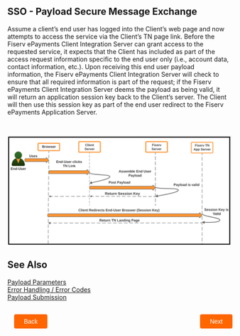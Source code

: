 ## SSO - Payload Secure Message Exchange


Assume a client’s end user has logged into the Client’s web page and now attempts to access the service via the Client’s TN page link. Before the Fiserv ePayments Client Integration Server can grant access to the requested service, it expects that the Client has included as part of the access request information specific to the end user only (i.e., account data, contact information, etc.). Upon receiving this end user payload information, the Fiserv ePayments Client Integration Server will check to ensure that all required information is part of the request; if the Fiserv ePayments Client Integration Server deems the payload as being valid, it will return an application session key back to the Client’s server. The Client will then use this session key as part of the end user redirect to the Fiserv ePayments Application Server. 

&nbsp;

<center>

![Image](../../../../assets/images/payloadsecuremessageexchange.png) <br />


</center>



## See Also
[Payload Parameters](?path=docs/getting-started/TN-Integration-Guide/SSO-Guidelines/payload-parameters.md)   
[Error Handling / Error Codes](?path=docs/getting-started/TN-Integration-Guide/SSO-Guidelines/error-handling-error-codes.md)      
[Payload Submission](?path=docs/getting-started/TN-Integration-Guide/SSO-Guidelines/payload-submission.md)   

<div class="sso-payload-button-container">
    <br>
    <div class="sso-payload-left-button">
        <a href="?path=docs/getting-started/TN-Integration-Guide/transfernow-integration-guide.md">Back</a>
    </div>
    <div class="sso-payload-right-button">
        <a href="?path=docs/getting-started/TN-Integration-Guide/SSO-For-Mobile.md">Next</a>
    </div>
</div>
<style>
    .sso-payload-button-container {
        position: relative;
        width: 100%;
        height: 30px;
        font-family: sans-serif;
        margin: 0px 15px;
    }
    .sso-payload-left-button a,
    .sso-payload-right-button a{
        position: absolute;
        display: inline;
        border: 0px;
        background: rgb(255, 102, 0);
        color: rgb(255, 255, 255);
        padding: 8px 22px;
        cursor: pointer;
        border-radius: 4px;                                
        text-align: center;
        text-decoration: none;
        transition: all 0.3s ease;
    }
    .sso-payload-left-button a{ 
        left: 0;
    }
    .sso-payload-right-button a{
        right: 12px;
    }
    .sso-payload-left-button a:hover,
    .sso-payload-right-button a:hover {
        color: #f60;
        background-color: white;
        border: 2px solid #f60;
    }
    .card-body
    {
        background:#f1f1f101;
        padding:1em;
    }
    .card-body ul 
    {
        list-style: none;
        padding-left: 20px;
    }
    .card-body ul li::before 
    {
        content: "\2022";
        font-size: 1em;
        color: #f60;
        display: inline-block;
        width: 1em;
        margin-left: -1em;
        margin-bottom:10px;
    }
  .center {
    display: block;
    margin-left: auto;
    margin-right: auto;
    height:300;
    width:400;
  }
</style>